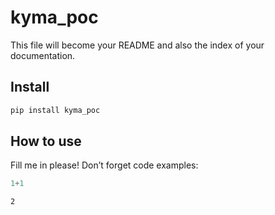 # kyma_poc

<!-- WARNING: THIS FILE WAS AUTOGENERATED! DO NOT EDIT! -->

This file will become your README and also the index of your
documentation.

## Install

``` sh
pip install kyma_poc
```

## How to use

Fill me in please! Don’t forget code examples:

``` python
1+1
```

    2
